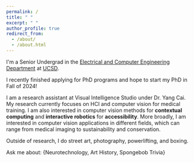 ```yaml
---
permalink: /
title: " "
excerpt: " "
author_profile: true
redirect_from: 
  - /about/
  - /about.html
---
```


I'm a Senior Undergrad in the [Electrical and Computer Engineering Department](https://www.ece.ucsd.edu/) at [UCSD](https://ucsd.edu).

I recently finished applying for PhD programs and hope to start my PhD in Fall of 2024! 

I am a research assistant at Visual Intelligence Studio under Dr. Yang Cai. My research currently focuses on HCI and computer vision for medical training. I am also interested in computer vision methods for **contextual computing** and **interactive robotics** for **accessibility**. More broadly, I am interested in computer vision applications in different fields, which can range from medical imaging to sustainability and conservation. 

Outside of research, I do street art, photography, powerlifting, and boxing. 

Ask me about: {Neurotechnology, Art History, Spongebob Trivia}
